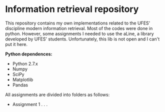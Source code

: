 # Information retrieval repository
This repository contains my own implementations related to the UFES' discipline modern information retrieval. Most of the codes were done in python. However, some assignments I needed to use the aLine, a library developed by UFES' students. Unfortunately, this lib is not open and I can't put it here.

**Python dependences:**
* Python 2.7.x
* Numpy
* SciPy
* Matplotlib
* Pandas


All assignments are divided into folders as follows:
* Assignment 1
.
.
.
